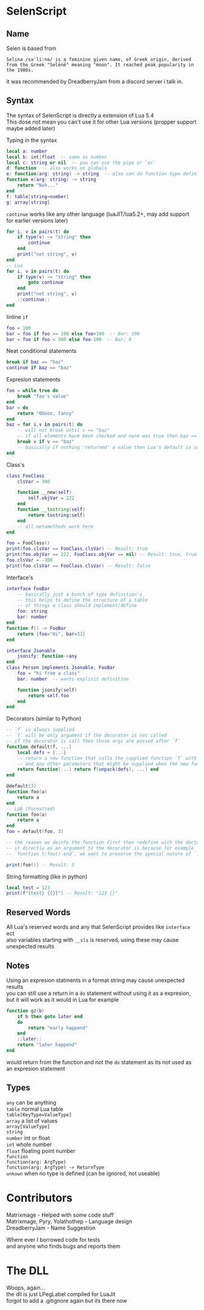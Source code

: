 # SelenScript

## Name
Selen is based from  
```
Selina /səˈliːnə/ is a feminine given name, of Greek origin, derived from the Greek "Selēnē" meaning "moon". It reached peak popularity in the 1980s.
``` 
it was recommended by DreadberryJam from a discord server i talk in.

## Syntax
The syntax of SelenScript is directly a extension of Lua 5.4  
This dose not mean you can't use it for other Lua versions (propper support maybe added later)  

Typing in the syntax
```Lua
local a: number
local b: int|float  -- same as number
local c: string or nil  -- you can use the pipe or `or`
d: function  -- also works on globals
e: function(arg: string) -> string  -- also can do function type definitions
function e(arg: string) -> string
	return "Nah..."
end
f: table[string=number]
g: array[string]
```

`continue` works like any other language (luaJIT/lua5.2+, may add support for earlier versions later)
```Lua
for i, v in pairs(t) do
	if type(v) ~= "string" then
		continue
	end
	print("not string", v)
end
-- Lua
for i, v in pairs(t) do
	if type(v) ~= "string" then
		goto continue
	end
	print("not string", v)
	::continue::
end
```

Iinline `if`
```Lua
foo = 100
bar = foo if foo >= 100 else foo+100  -- Bar: 100
bar = foo if foo < 500 else foo-100  -- Bar: 0
```

Neat conditional statements
```Lua
break if baz == "baz"
continue if baz == "baz"
```

Expresion statements
```Lua
foo = while true do
	break "foo's value"
end
bar = do
	return "OOooo, fancy"
end
baz = for i,v in pairs(t) do
	-- will not break until v == "baz"
	-- if all elements have been checked and none was true then baz == nil
	break v if v == "baz"
	-- basically if nothing 'returned' a value then Lua's default is used `nil`
end
```

Class's
```Lua
class FooClass
	clsVar = 300

	function __new(self)
		self.objVar = 222
	end
	function __tostring(self)
		return tostring(self)
	end
	-- all metamethods work here
end

foo = FooClass()
print(foo.clsVar == FooClass.clsVar) -- Result: true
print(foo.objVar == 222, FooClass.objVar == nil) -- Result: true, true
foo.clsVar = -300
print(foo.clsVar == FooClass.clsVar) -- Result: false
```

Interface's
```lua
interface FooBar
	-- basically just a bunch of type definition's
	-- this helps to define the structure of a table
	-- or things a class should implement/define
	foo: string
	bar: number
end
function f() -> FooBar
	return {foo="Hi", bar=33}
end

interface Jsonable
	jsonify: function->any
end
class Person implements Jsonable, FooBar
	foo = "hi from a class"
	bar: number  -- wants explisit definition

	function jsonify(self)
		return self.foo
	end
end
```

Decorators (similar to Python)
```Lua
-- `f` is always supplied
-- `f` will be only argument if the decorator is not called
-- if the decorator is call then those args are passed after `f`
function default(f, ...)
	local defs = {...}
	-- return a new function that calls the supplied function `f` with the default parameters `defs`
	-- and any other parameters that might be supplied when the new function is called
	return function(...) return f(unpack(defs), ...) end
end

@default(3)
function foo(a)
	return a
end
-- LUA (Formatted)
function foo(a)
	return a
end
foo = default(foo, 3)

-- the reason we deinfe the function first then redefine with the dectorator it instead of just using
-- it directly as an argument to the decorator is because for example
-- `function t:foo() end`, we want to preserve the special nature of `:`

print(foo()) -- Result: 3
```

String formatting (like in python)
```Lua
local test = 123
print(f"{test} {{}}") -- Result: "123 {}"
```

## Reserved Words
All Lua's reserved words and any that SelenScript provides like `interface` ect  
also variables starting with `__sls` is reserved, using these may cause unexpected results  

## Notes
Using an expresion statments in a format string may cause unexpected results  
you can still use a return in a `do` statement without using it as a expresion, but it will work as it would in Lua for example  
```lua
function gz(b)
	if b then goto later end
	do
		return "early happend"
	end
	::later::
	return "later happend"
end
```
would return from the function and not the `do` statement as its not used as an expresion statement  

## Types
`any` can be anything  
`table` normal Lua table  
`table[KeyType=ValueType]`  
`array` a list of values  
`array[ValueType]`  
`string`  
`number` int or float  
`int` whole number  
`float` floating point number  
`function`  
`function(arg: ArgType)`  
`function(arg: ArgType) -> ReturnType`  
`unkown` when no type is defined (can be ignored, not useable)  


# Contributors
Matrixmage - Helped with some code stuff  
Matrixmage, Pyry, Yolathothep - Language design  
DreadberryJam - Name Suggestion

Where ever I borrowed code for tests  
and anyone who finds bugs and reports them  

# The DLL
Woops, again...  
the dll is just LPegLabel compiled for LuaJit  
forgot to add a .gitignore again but its there now  
